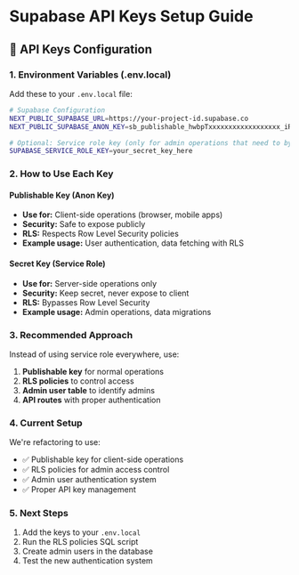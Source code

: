 # Supabase API Keys Setup Guide

## 🔑 **API Keys Configuration**

### **1. Environment Variables (.env.local)**

Add these to your `.env.local` file:

```bash
# Supabase Configuration
NEXT_PUBLIC_SUPABASE_URL=https://your-project-id.supabase.co
NEXT_PUBLIC_SUPABASE_ANON_KEY=sb_publishable_hwbpTxxxxxxxxxxxxxxxxxx_iReh7

# Optional: Service role key (only for admin operations that need to bypass RLS)
SUPABASE_SERVICE_ROLE_KEY=your_secret_key_here
```

### **2. How to Use Each Key**

#### **Publishable Key (Anon Key)**
- **Use for:** Client-side operations (browser, mobile apps)
- **Security:** Safe to expose publicly
- **RLS:** Respects Row Level Security policies
- **Example usage:** User authentication, data fetching with RLS

#### **Secret Key (Service Role)**
- **Use for:** Server-side operations only
- **Security:** Keep secret, never expose to client
- **RLS:** Bypasses Row Level Security
- **Example usage:** Admin operations, data migrations

### **3. Recommended Approach**

Instead of using service role everywhere, use:

1. **Publishable key** for normal operations
2. **RLS policies** to control access
3. **Admin user table** to identify admins
4. **API routes** with proper authentication

### **4. Current Setup**

We're refactoring to use:
- ✅ Publishable key for client-side operations
- ✅ RLS policies for admin access control
- ✅ Admin user authentication system
- ✅ Proper API key management

### **5. Next Steps**

1. Add the keys to your `.env.local`
2. Run the RLS policies SQL script
3. Create admin users in the database
4. Test the new authentication system
